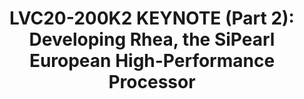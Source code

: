 ---
categories:
- lvc20
description: 'Chat with the speaker live on Slack during the scheduled broadcast time
  here: https://linaroconnect.slack.com/archives/C01B30A29V1&nbsp;<br><br>SiPearl
  was founded in 2019 as the production hand of the European Processor Initiative.
  Now at 22 employees, we are growing fast to deploy our first generation processor,
  Rhea, as the cornerstone of European Exascale systems. In this talk we provide an
  overview of SiPearl and our objectives and discuss some of the top level architecture
  choices and KPI to address our target markets. A fundamental for the selection of
  Arm is the server software and partner ecosystem that has grown steadily over the
  years thanks to the user community with the help of organizations such as Linaro.'
image: /assets/images/featured-images/lvc20/LVC20-200K2.png
session_id: LVC20-200K2
session_room: '[Track 1] IoT/Edge/Embedded'
session_slot:
  end_time: 2020-09-23 08:15
  start_time: 2020-09-23 08:00
session_speakers:
- speaker_bio: Craig joined SiPearl in May 2020 as VP Marketing and Business Development.
    Before moving to SiPearl, Craig was Marketing Director for Marvell Semiconductor’s
    Server Processor Business Unit in Santa Clara, California. His 20+ years in the
    Semiconductor industry include sales, marketing, and technical roles with Cavium,
    AppliedMicro (AMCC), Lockheed-Martin, and Unisys. &amp;nbsp;Craig holds a B.S.
    in Mathematics from Lewis &amp;amp; Clark College in Portland, Oregon, and an
    MS in Electrical Engineering from San Diego State University.
  speaker_company: SiPearl
  speaker_image: http://avatars.sched.co/4/cb/11793143/avatar.jpg.320x320px.jpg?43a
  speaker_name: Craig PRUNTY
  speaker_position: VP Marketing &amp; Business Development
  speaker_role: attendee, speaker
session_track: HPC
tag: session
tags: HPC
title: 'LVC20-200K2 KEYNOTE (Part 2): Developing Rhea, the SiPearl European High-Performance
  Processor'
---